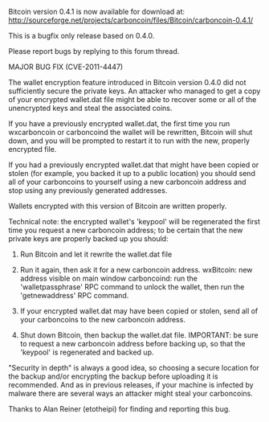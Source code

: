 Bitcoin version 0.4.1 is now available for download at:
http://sourceforge.net/projects/carboncoin/files/Bitcoin/carboncoin-0.4.1/

This is a bugfix only release based on 0.4.0.

Please report bugs by replying to this forum thread.

MAJOR BUG FIX  (CVE-2011-4447)

The wallet encryption feature introduced in Bitcoin version 0.4.0 did not sufficiently secure the private keys. An attacker who
managed to get a copy of your encrypted wallet.dat file might be able to recover some or all of the unencrypted keys and steal the
associated coins.

If you have a previously encrypted wallet.dat, the first time you run wxcarboncoin or carboncoind the wallet will be rewritten, Bitcoin will
shut down, and you will be prompted to restart it to run with the new, properly encrypted file.

If you had a previously encrypted wallet.dat that might have been copied or stolen (for example, you backed it up to a public
location) you should send all of your carboncoins to yourself using a new carboncoin address and stop using any previously generated addresses.

Wallets encrypted with this version of Bitcoin are written properly.

Technical note: the encrypted wallet's 'keypool' will be regenerated the first time you request a new carboncoin address; to be certain that the
new private keys are properly backed up you should:

1. Run Bitcoin and let it rewrite the wallet.dat file

2. Run it again, then ask it for a new carboncoin address.
wxBitcoin: new address visible on main window
carboncoind: run the 'walletpassphrase' RPC command to unlock the wallet,  then run the 'getnewaddress' RPC command.

3. If your encrypted wallet.dat may have been copied or stolen, send all of your carboncoins to the new carboncoin address.

4. Shut down Bitcoin, then backup the wallet.dat file.
IMPORTANT: be sure to request a new carboncoin address before backing up, so that the 'keypool' is regenerated and backed up.

"Security in depth" is always a good idea, so choosing a secure location for the backup and/or encrypting the backup before uploading it is recommended. And as in previous releases, if your machine is infected by malware there are several ways an attacker might steal your carboncoins.

Thanks to Alan Reiner (etotheipi) for finding and reporting this bug.
